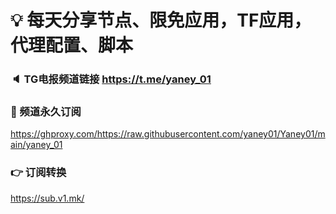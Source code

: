# 💡 每天分享节点、限免应用，TF应用，代理配置、脚本
### 🔈 TG电报频道链接 https://t.me/yaney_01
### 🔗 频道永久订阅
   https://ghproxy.com/https://raw.githubusercontent.com/yaney01/Yaney01/main/yaney_01
### 👉 订阅转换
   https://sub.v1.mk/
